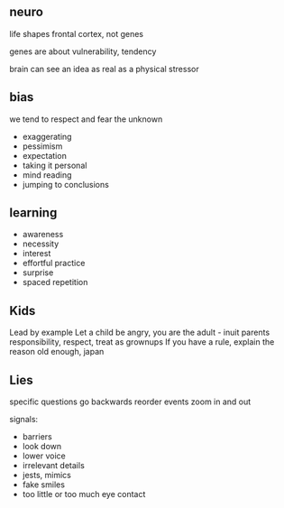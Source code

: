 ---
---
## neuro
life shapes frontal cortex, not genes

genes are about vulnerability, tendency

brain can see an idea as real as a physical stressor


## bias
we tend to respect and fear the unknown

- exaggerating
- pessimism
- expectation
- taking it personal
- mind reading
- jumping to conclusions


## learning
- awareness
- necessity
- interest
- effortful practice
- surprise
- spaced repetition


## Kids
Lead by example
Let a child be angry, you are the adult - inuit parents
responsibility, respect, treat as grownups
If you have a rule, explain the reason
old enough, japan


## Lies
specific questions
go backwards
reorder events
zoom in and out

signals:
- barriers
- look down
- lower voice
- irrelevant details
- jests, mimics
- fake smiles
- too little or too much eye contact

